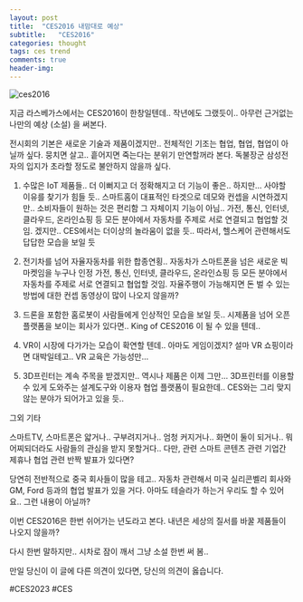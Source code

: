 ```yaml
---
layout: post
title:  "CES2016 내맘대로 예상"
subtitle:   "CES2016"
categories: thought
tags: ces trend
comments: true
header-img: 
---
```


![ces2016](https://youngsungson.github.io/assets/img/thought/20160103-thought-CES2016.jpg)
 
지금 라스베가스에서는 CES2016이 한창일텐데..
작년에도 그랬듯이..
아무런 근거없는 나만의 예상 (소설) 을 써본다.

전시회의 기본은 새로운 기술과 제품이겠지만..
전체적인 기조는 협업, 협업, 협업이 아닐까 싶다.
뭉치면 살고.. 흩어지면 죽는다는 분위기 만연할꺼라 본다.
독불장군 삼성전자의 입지가 초라할 정도로 불안하지 않을까 싶다.

1. 수많은 IoT 제품들..
더 이뻐지고 더 정확해지고 더 기능이 좋은.. 하지만... 사야할 이유를 찾기가 힘들 듯..
스마트홈이 대표적인 타겟으로 데모와 컨셉을 시연하겠지만.. 소비자들이 원하는 것은 편리함 그 자체이지 기능이 아님..
가전, 통신, 인터넷, 클라우드, 온라인쇼핑 등 모든 분야에서 자동차를 주제로 서로 연결되고 협업할 것임. 겠지만.. CES에서는 더이상의 놀라움이 없을 듯.. 따라서, 헬스케어 관련해서도 답답한 모습을 보일 듯

2. 전기차를 넘어 자율자동차를 위한 합종연횡..
자동차가 스마트폰을 넘은 새로운 빅 마켓임을 누구나 인정
가전, 통신, 인터넷, 클라우드, 온라인쇼핑 등 모든 분야에서 자동차를 주제로 서로 연결되고 협업할 것임. 자율주행이 가능해지면 돈 벌 수 있는 방법에 대한 컨셉 동영상이 많이 나오지 않을까?

3. 드론을 포함한 홈로봇이 사람들에게 인상적인 모습을 보일 듯..
시제품을 넘어 오픈 플랫폼을 보이는 회사가 있다면.. King of CES2016 이 될 수 있을 텐데..

4. VR이 시장에 다가가는 모습이 확연할 텐데..
아마도 게임이겠지? 설마 VR 쇼핑이라면 대박일테고..
VR 교육은 가능성만...

5. 3D프린터는 계속 주목을 받겠지만.. 역시나 제품은 이제 그만...
3D프린터를 이용할 수 있게 도와주는 설계도구와 이용자 협업 플랫폼이 필요한데.. CES와는 그리 맞지 않는 분야가 되어가고 있을 듯.. 

그외 기타

스마트TV, 스마트폰은 얇거나.. 구부려지거나.. 엄청 커지거나.. 화면이 둘이 되거나.. 뭐 어찌되더라도 사람들의 관심을 받지 못할거다.. 
다만, 관련 스마트 콘텐츠 관련 기업간 제휴나 협업 관련 반짝 발표가 있다면?

당연히 전반적으로 중국 회사들이 많을 테고.. 자동차 관련해서 미국 실리콘벨리 회사와 GM, Ford 등과의 협업 발표가 있을 거다. 아마도 테슬라가 하는거 우리도 할 수 있어요.. 그런 내용이 아닐까? 

이번 CES2016은 한번 쉬어가는 년도라고 본다. 내년은 세상의 질서를 바꿀 제품들이 나오지 않을까? 

다시 한번 말하지만..
시차로 잠이 깨서 그냥 소설 한번 써 봄..

만일 당신이 이 글에 다른 의견이 있다면, 당신의 의견이 옳습니다. 

#CES2023 #CES
